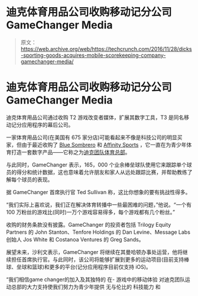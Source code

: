 # 迪克体育用品公司收购移动记分公司 GameChanger Media 

> 原文：<https://web.archive.org/web/https://techcrunch.com/2016/11/28/dicks-sporting-goods-acquires-mobile-scorekeeping-company-gamechanger-media/>

# 迪克体育用品公司收购移动记分公司 GameChanger Media

迪克体育用品公司通过收购 T2 游戏改变者媒体，扩展其数字工具，T3 是同名移动记分应用程序的幕后公司。

一家体育用品公司(在美国有 675 家分店)可能看起来不像是科技公司的明显买家，但由于最近收购了 [Blue Sombrero](https://web.archive.org/web/20230304161927/http://www.bluesombrero.com/announcing-dicks-team-sports-hq/) 和 [Affinity Sports](https://web.archive.org/web/20230304161927/http://www.prnewswire.com/news-releases/dicks-sporting-goods-announces-acquisition-of-affinity-sports-300315880.html) ，它一直在为青少年体育打造一套数字产品——它称之为[迪克团队体育总部](https://web.archive.org/web/20230304161927/http://dicks.com/TSHQ)。

与此同时，GameChanger 表示，165，000 个业余棒垒球队使用它来跟踪单个球员的得分和统计数据，这也意味着允许朋友和家人从远处跟踪比赛，并帮助教练了解每个球员的表现。

据 GameChanger 首席执行官 Ted Sullivan 称，这比你想象的要有挑战性得多。

“我们实际上喜欢说，我们正在解决体育转播中一些最困难的问题，”他说。“一个有 100 万粉丝的游戏比(同时)一万个游戏容易得多，每个游戏都有几个粉丝。”

收购的财务条款没有披露。GameChanger 的投资者包括 Trilogy Equity Partners 的 John Stanton、Tenfore Holdings 的 Dan Levine、Message Labs 创始人 Jos White 和 Costanoa Ventures 的 Greg Sands。

展望未来，沙利文表示，GameChanger 将继续在其曼哈顿办事处运营，他将继续担任首席执行官。与此同时，该公司将能够扩展到更多的运动项目(目前支持棒球、垒球和篮球)和更多的平台(记分应用程序目前仅支持 iOS)。

“我们相信game changer的加入及其独特的 在- 游戏中的移动体验 对迪克团队运动总部的大力支持使我们努力为青少年提供 无与伦比的 科技能力 和